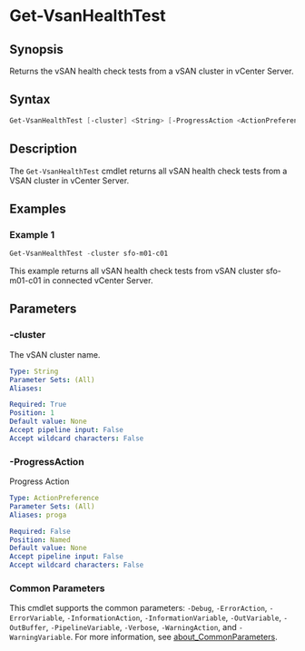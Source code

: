 # Get-VsanHealthTest

## Synopsis

Returns the vSAN health check tests from a vSAN cluster in vCenter Server.

## Syntax

```powershell
Get-VsanHealthTest [-cluster] <String> [-ProgressAction <ActionPreference>] [<CommonParameters>]
```

## Description

The `Get-VsanHealthTest` cmdlet returns all vSAN health check tests from a VSAN cluster in vCenter Server.

## Examples

### Example 1

```powershell
Get-VsanHealthTest -cluster sfo-m01-c01
```

This example returns all vSAN health check tests from vSAN cluster sfo-m01-c01 in connected vCenter Server.

## Parameters

### -cluster

The vSAN cluster name.

```yaml
Type: String
Parameter Sets: (All)
Aliases:

Required: True
Position: 1
Default value: None
Accept pipeline input: False
Accept wildcard characters: False
```

### -ProgressAction

Progress Action

```yaml
Type: ActionPreference
Parameter Sets: (All)
Aliases: proga

Required: False
Position: Named
Default value: None
Accept pipeline input: False
Accept wildcard characters: False
```

### Common Parameters

This cmdlet supports the common parameters: `-Debug`, `-ErrorAction`, `-ErrorVariable`, `-InformationAction`, `-InformationVariable`, `-OutVariable`, `-OutBuffer`, `-PipelineVariable`, `-Verbose`, `-WarningAction`, and `-WarningVariable`. For more information, see [about_CommonParameters](http://go.microsoft.com/fwlink/?LinkID=113216).
